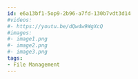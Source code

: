 ```yaml
---
id: e6a13bf1-5op9-2b96-a7fd-130b7vdt3d14
#videos:
#- https://youtu.be/dQw4w9WgXcQ
#images:
#- image1.png
#- image2.png
#- image3.png
tags:
- File Management
---
```

